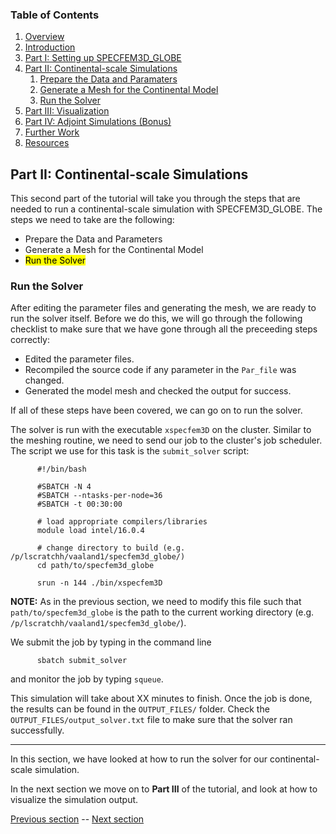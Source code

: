 ### Table of Contents
1. [Overview](/index.md)
2. [Introduction](/intro_specfem.md)
3. [Part I: Setting up SPECFEM3D_GLOBE](/setup_specfem3d.md)
4. [Part II: Continental-scale Simulations](/prepare_data.md)
    1. [Prepare the Data and Paramaters](/prepare_data.md)
    2. [Generate a Mesh for the Continental Model](/generate_mesh.md)
    3. [Run the Solver](/run_solver.md)
5. [Part III: Visualization](/vis_seismo.md)
6. [Part IV: Adjoint Simulations (Bonus)](/run_adj_solver.md)
7. [Further Work](/further_work.md)
8. [Resources](/resources.md)


## Part II: Continental-scale Simulations

This second part of the tutorial will take you through the steps that are
needed to run a continental-scale simulation with SPECFEM3D_GLOBE. The steps we
need to take are the following:
* Prepare the Data and Parameters
* Generate a Mesh for the Continental Model
* <mark>Run the Solver</mark>

### Run the Solver

After editing the parameter files and generating the mesh, we are ready to run
the solver itself. Before we do this, we will go through the following
checklist to make sure that we have gone through all the preceeding steps
correctly:

* Edited the parameter files.
* Recompiled the source code if any parameter in the `Par_file` was changed.
* Generated the model mesh and checked the output for success.

If all of these steps have been covered, we can go on to run the solver.

The solver is run with the executable `xspecfem3D` on the cluster. Similar to the
meshing routine, we need to send our job to the cluster's job scheduler. The
script we use for this task is the `submit_solver` script:

```shell
      #!/bin/bash
      
      #SBATCH -N 4
      #SBATCH --ntasks-per-node=36
      #SBATCH -t 00:30:00
      
      # load appropriate compilers/libraries
      module load intel/16.0.4
      
      # change directory to build (e.g. /p/lscratchh/vaaland1/specfem3d_globe/)
      cd path/to/specfem3d_globe
      
      srun -n 144 ./bin/xspecfem3D
```
**NOTE:** As in the previous section, we need to modify this file such that `path/to/specfem3d_globe` is the path to the current working directory (e.g. `/p/lscratchh/vaaland1/specfem3d_globe/`).

We submit the job by typing in the command line

```shell
      sbatch submit_solver
```

and monitor the job by typing `squeue`.

This simulation will take about XX minutes to finish. Once the job is done, the
results can be found in the `OUTPUT_FILES/` folder. Check the
`OUTPUT_FILES/output_solver.txt` file to make sure that the solver ran
successfully.

---
In this section, we have looked at how to run the solver for our
continental-scale simulation.

In the next section we move on to **Part III** of the tutorial, and look at how
to visualize the simulation output.

[Previous section](/generate_mesh.md) -- [Next section](/vis_seismo.md)
